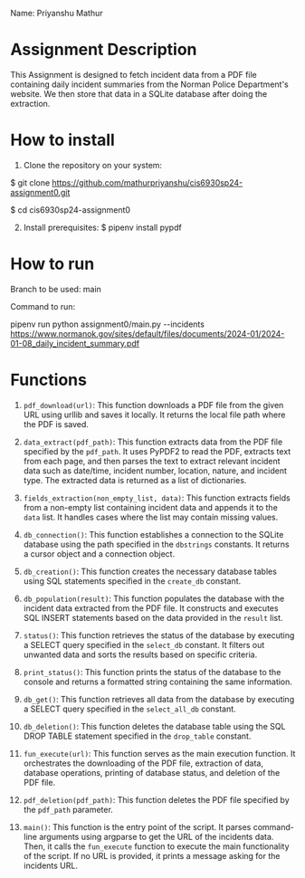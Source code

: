 
Name: Priyanshu Mathur

# Assignment Description
This Assignment is designed to fetch incident data from a PDF file containing daily incident summaries from the Norman Police Department's website. We then store that data in a SQLite database after doing the extraction.


# How to install
1. Clone the repository on your system:
    
$ git clone https://github.com/mathurpriyanshu/cis6930sp24-assignment0.git

$ cd cis6930sp24-assignment0
    

2. Install prerequisites:
$ pipenv install pypdf


# How to run
Branch to be used: main 

Command to run: 

pipenv run python assignment0/main.py --incidents https://www.normanok.gov/sites/default/files/documents/2024-01/2024-01-08_daily_incident_summary.pdf

# Functions

1. `pdf_download(url)`: This function downloads a PDF file from the given URL using urllib and saves it locally. It returns the local file path where the PDF is saved.

2. `data_extract(pdf_path)`: This function extracts data from the PDF file specified by the `pdf_path`. It uses PyPDF2 to read the PDF, extracts text from each page, and then parses the text to extract relevant incident data such as date/time, incident number, location, nature, and incident type. The extracted data is returned as a list of dictionaries.

3. `fields_extraction(non_empty_list, data)`: This function extracts fields from a non-empty list containing incident data and appends it to the `data` list. It handles cases where the list may contain missing values.

4. `db_connection()`: This function establishes a connection to the SQLite database using the path specified in the `dbstrings` constants. It returns a cursor object and a connection object.

5. `db_creation()`: This function creates the necessary database tables using SQL statements specified in the `create_db` constant.

6. `db_population(result)`: This function populates the database with the incident data extracted from the PDF file. It constructs and executes SQL INSERT statements based on the data provided in the `result` list.

7. `status()`: This function retrieves the status of the database by executing a SELECT query specified in the `select_db` constant. It filters out unwanted data and sorts the results based on specific criteria.

8. `print_status()`: This function prints the status of the database to the console and returns a formatted string containing the same information.

9. `db_get()`: This function retrieves all data from the database by executing a SELECT query specified in the `select_all_db` constant.

10. `db_deletion()`: This function deletes the database table using the SQL DROP TABLE statement specified in the `drop_table` constant.

11. `fun_execute(url)`: This function serves as the main execution function. It orchestrates the downloading of the PDF file, extraction of data, database operations, printing of database status, and deletion of the PDF file.

12. `pdf_deletion(pdf_path)`: This function deletes the PDF file specified by the `pdf_path` parameter.

13. `main()`: This function is the entry point of the script. It parses command-line arguments using argparse to get the URL of the incidents data. Then, it calls the `fun_execute` function to execute the main functionality of the script. If no URL is provided, it prints a message asking for the incidents URL.